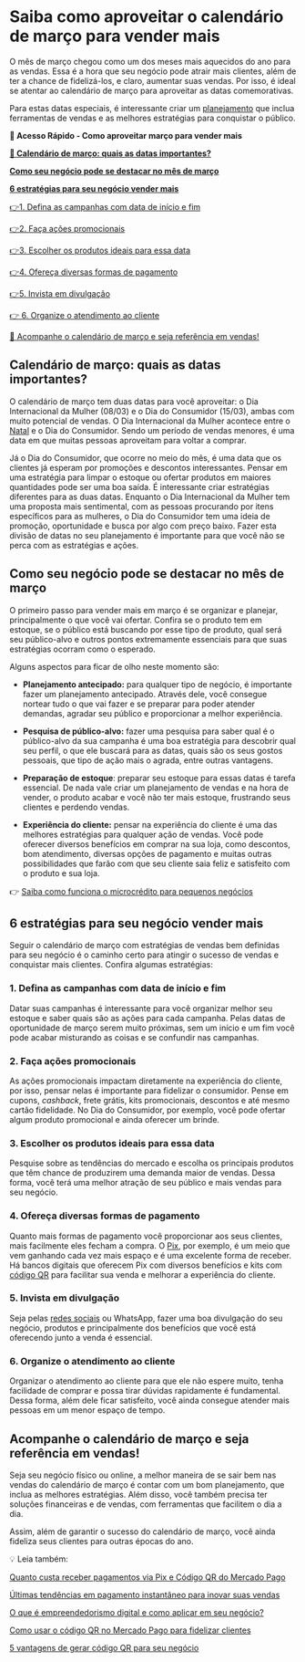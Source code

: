 # Saiba como aproveitar o calendário de março para vender mais

O mês de março chegou como um dos meses mais aquecidos do ano para as vendas. Essa é a hora que seu negócio pode atrair mais clientes, além de ter a chance de fidelizá-los, e claro, aumentar suas vendas. Por isso, é ideal se atentar ao calendário de março para aproveitar as datas comemorativas.

Para estas datas especiais, é interessante criar um [planejamento](https://meubolso.mercadopago.com.br/faca-seu-planejamento-de-vendas-do-proximo-ano) que inclua ferramentas de vendas e as melhores estratégias para conquistar o público.

**💙 Acesso Rápido - Como aproveitar março para vender mais**

**[🤔 Calendário de março: quais as datas importantes?](#A)**

**[Como seu negócio pode se destacar no mês de março](#B)**

**[6 estratégias para seu negócio vender mais](#C)**

[](#D)[👉](#I)[1. Defina as campanhas com data de início e fim](#D)

[](#E)[👉](#I)[2. Faça ações promocionais](#E)

[](#F)[👉](#I)[3. Escolher os produtos ideais para essa data](#F)

[](#G)[👉](#I)[4. Ofereça diversas formas de pagamento](#G)

[](#H)[👉](#I)[5. Invista em divulgação](#H)

[👉 6. Organize o atendimento ao cliente](#I)

[💙 Acompanhe o calendário de março e seja referência em vendas!](#J)

[](#)
## Calendário de março: quais as datas importantes?

O calendário de março tem duas datas para você aproveitar: o Dia Internacional da Mulher (08/03) e o Dia do Consumidor (15/03), ambas com muito potencial de vendas. O Dia Internacional da Mulher acontece entre o [Natal](https://meubolso.mercadopago.com.br/garanta-sucesso-nas-vendas-de-natal) e o Dia do Consumidor. Sendo um período de vendas menores, é uma data em que muitas pessoas aproveitam para voltar a comprar.

Já o Dia do Consumidor, que ocorre no meio do mês, é uma data que os clientes já esperam por promoções e descontos interessantes. Pensar em uma estratégia para limpar o estoque ou ofertar produtos em maiores quantidades pode ser uma boa saída. É interessante criar estratégias diferentes para as duas datas. Enquanto o Dia Internacional da Mulher tem uma proposta mais sentimental, com as pessoas procurando por itens específicos para as mulheres, o Dia do Consumidor tem uma ideia de promoção, oportunidade e busca por algo com preço baixo. Fazer esta divisão de datas no seu planejamento é importante para que você não se perca com as estratégias e ações.

[](#)
## Como seu negócio pode se destacar no mês de março

O primeiro passo para vender mais em março é se organizar e planejar, principalmente o que você vai ofertar. Confira se o produto tem em estoque, se o público está buscando por esse tipo de produto, qual será seu público-alvo e outros pontos extremamente essenciais para que suas estratégias ocorram como o esperado.

Alguns aspectos para ficar de olho neste momento são:

- **Planejamento antecipado:** para qualquer tipo de negócio, é importante fazer um planejamento antecipado. Através dele, você consegue nortear tudo o que vai fazer e se preparar para poder atender demandas, agradar seu público e proporcionar a melhor experiência.

- **Pesquisa de público-alvo:** fazer uma pesquisa para saber qual é o público-alvo da sua campanha é uma boa estratégia para descobrir qual seu perfil, o que ele buscará para as datas, quais são os seus gostos pessoais, que tipo de ação mais o agrada, entre outras vantagens.

- **Preparação de estoque**: preparar seu estoque para essas datas é tarefa essencial. De nada vale criar um planejamento de vendas e na hora de vender, o produto acabar e você não ter mais estoque, frustrando seus clientes e perdendo vendas.

- **Experiência do cliente:** pensar na experiência do cliente é uma das melhores estratégias para qualquer ação de vendas. Você pode oferecer diversos benefícios em comprar na sua loja, como descontos, bom atendimento, diversas opções de pagamento e muitas outras possibilidades que farão com que seu cliente saia feliz e satisfeito com o produto e sua loja.

👉 [Saiba como funciona o microcrédito para pequenos negócios](https://meubolso.mercadopago.com.br/microcredito-gestao-financeira-seu-negocio)

[](#)
## 6 estratégias para seu negócio vender mais

Seguir o calendário de março com estratégias de vendas bem definidas para seu negócio é o caminho certo para atingir o sucesso de vendas e conquistar mais clientes. Confira algumas estratégias:

[](#)
### 1. Defina as campanhas com data de início e fim

Datar suas campanhas é interessante para você organizar melhor seu estoque e saber quais são as ações para cada campanha. Pelas datas de oportunidade de março serem muito próximas, sem um início e um fim você pode acabar misturando as coisas e se confundir nas campanhas.

[](#)
### 2. Faça ações promocionais

As ações promocionais impactam diretamente na experiência do cliente, por isso, pensar nelas é importante para fidelizar o consumidor. Pense em cupons, *cashback*, frete grátis, kits promocionais, descontos e até mesmo cartão fidelidade. No Dia do Consumidor, por exemplo, você pode ofertar algum produto promocional e ainda oferecer um brinde.

[](#)
### 3. Escolher os produtos ideais para essa data

Pesquise sobre as tendências do mercado e escolha os principais produtos que têm chance de produzirem uma demanda maior de vendas. Dessa forma, você terá uma melhor atração de seu público e mais vendas para seu negócio.

[](#)
### 4. Ofereça diversas formas de pagamento

Quanto mais formas de pagamento você proporcionar aos seus clientes, mais facilmente eles fecham a compra. O [Pix](https://meubolso.mercadopago.com.br/voce-e-vendedor-entenda-como-o-pix-pode-ajudar-o-seu-negocio), por exemplo, é um meio que vem ganhando cada vez mais espaço e é uma excelente forma de receber. Há bancos digitais que oferecem Pix com diversos benefícios e kits com [código QR](https://meubolso.mercadopago.com.br/vender-com-codigo-qr) para facilitar sua venda e melhorar a experiência do cliente.

[](#)
### 5. Invista em divulgação

Seja pelas [redes sociais](https://meubolso.mercadopago.com.br/venda-em-redes-sociais-como-transforma-las-em-pontos-de-venda) ou WhatsApp, fazer uma boa divulgação do seu negócio, produtos e principalmente dos benefícios que você está oferecendo junto a venda é essencial.

[](#)
### 6. Organize o atendimento ao cliente

Organizar o atendimento ao cliente para que ele não espere muito, tenha facilidade de comprar e possa tirar dúvidas rapidamente é fundamental. Dessa forma, além dele ficar satisfeito, você ainda consegue atender mais pessoas em um menor espaço de tempo.

[](#)
## Acompanhe o calendário de março e seja referência em vendas!

Seja seu negócio físico ou online, a melhor maneira de se sair bem nas vendas do calendário de março é contar com um bom planejamento, que inclua as melhores estratégias. Além disso, você também precisa ter soluções financeiras e de vendas, com ferramentas que facilitem o dia a dia.

Assim, além de garantir o sucesso do calendário de março, você ainda fideliza seus clientes para outras épocas do ano.

💡 Leia também:

[Quanto custa receber pagamentos via Pix e Código QR do Mercado Pago](https://meubolso.mercadopago.com.br/quanto-custa-receber-pagamentos-via-pix-e-codigo-qr)

[Últimas tendências em pagamento instantâneo para inovar suas vendas](https://meubolso.mercadopago.com.br/inovacao-em-pagamento-instantaneo)

[O que é empreendedorismo digital e como aplicar em seu negócio?](https://meubolso.mercadopago.com.br/o-que-e-empreendedorismo-digital)

[Como usar o código QR no Mercado Pago para fidelizar clientes](https://meubolso.mercadopago.com.br/como-fidelizar-clientes-com-codigo-qr-mercado-pago)

[5 vantagens de gerar código QR para seu negócio](https://meubolso.mercadopago.com.br/5-vantagens-de-gerar-codigo-qr-para-seu-negocio)